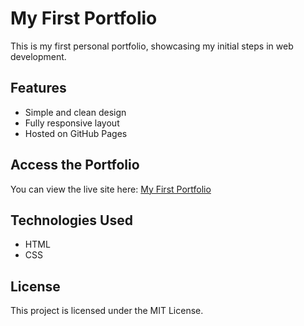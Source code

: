 # My First Portfolio

This is my first personal portfolio, showcasing my initial steps in web development.

## Features
- Simple and clean design
- Fully responsive layout
- Hosted on GitHub Pages

## Access the Portfolio
You can view the live site here: [My First Portfolio](https://matheusedivaldo.github.io/my-first-portfolio/)

## Technologies Used
- HTML
- CSS

## License
This project is licensed under the MIT License.
